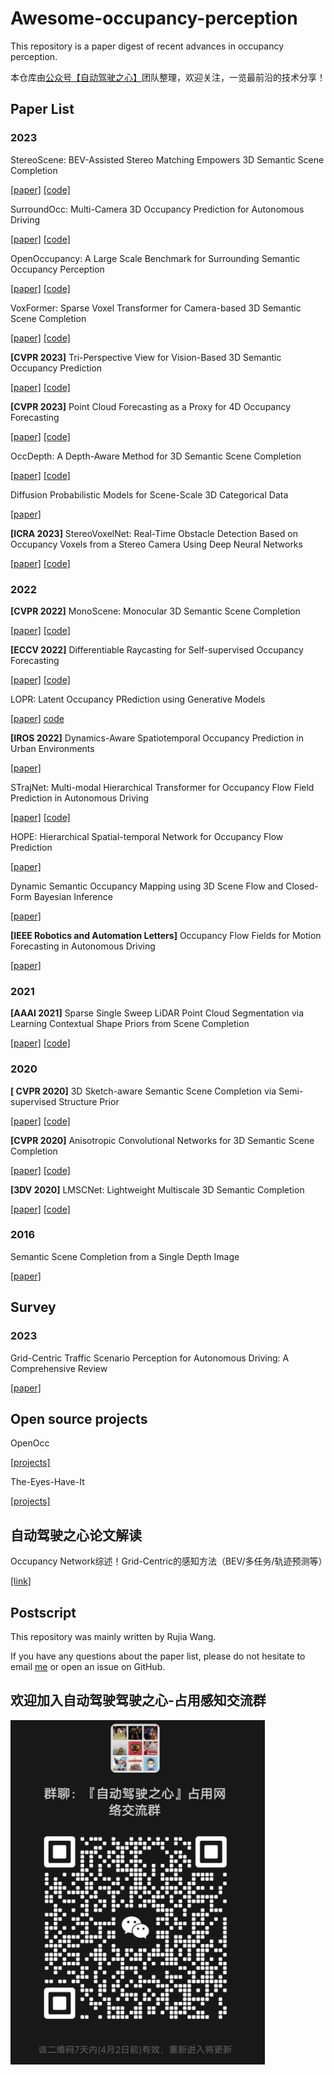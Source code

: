 # Awesome-occupancy-perception

This repository is a paper digest of recent advances in occupancy perception. 

本仓库由[公众号【自动驾驶之心】](https://mp.weixin.qq.com/s/EfrWi-yXRGowOIkCDEsmfw)团队整理，欢迎关注，一览最前沿的技术分享！


## Paper List

### 2023

StereoScene: BEV-Assisted Stereo Matching Empowers 3D Semantic Scene Completion

[[paper]](https://arxiv.org/pdf/2303.13959.pdf) [[code]](https://github.com/Arlo0o/StereoScene)

SurroundOcc: Multi-Camera 3D Occupancy Prediction for Autonomous Driving

[[paper]](https://arxiv.org/pdf/2303.09551.pdf) [[code]](https://github.com/weiyithu/SurroundOcc)

OpenOccupancy: A Large Scale Benchmark for Surrounding Semantic Occupancy Perception 

[[paper]](https://arxiv.org/pdf/2303.03991.pdf) [[code]](https://github.com/JeffWang987/OpenOccupancy)

VoxFormer: Sparse Voxel Transformer for Camera-based 3D Semantic Scene Completion

[[paper]](https://arxiv.org/pdf/2302.12251.pdf) [[code]](https://github.com/NVlabs/VoxFormer)

**[CVPR 2023]** Tri-Perspective View for Vision-Based 3D Semantic Occupancy Prediction

[[paper]](https://arxiv.org/pdf/2302.07817.pdf) [[code]](https://github.com/wzzheng/TPVFormer)

**[CVPR 2023]** Point Cloud Forecasting as a Proxy for 4D Occupancy Forecasting

[[paper]](https://arxiv.org/pdf/2302.13130.pdf) [[code]](https://github.com/tarashakhurana/4d-occ-forecasting)

OccDepth: A Depth-Aware Method for 3D Semantic Scene Completion

[[paper]](https://arxiv.org/pdf/2302.13540.pdf) [[code]](https://github.com/megvii-research/OccDepth)

Diffusion Probabilistic Models for Scene-Scale 3D Categorical Data

[[paper]](https://arxiv.org/pdf/2301.00527.pdf)

**[ICRA 2023]** StereoVoxelNet: Real-Time Obstacle Detection Based on Occupancy Voxels from a Stereo Camera Using Deep Neural Networks

[[paper]](https://arxiv.org/pdf/2209.08459.pdf) [[code]](https://github.com/RIVeR-Lab/stereovoxelnet)



### 2022

**[CVPR 2022]** MonoScene: Monocular 3D Semantic Scene Completion

[[paper]](https://arxiv.org/pdf/2112.00726.pdf) [[code]](https://github.com/cv-rits/MonoScene)

**[ECCV 2022]** Differentiable Raycasting for Self-supervised Occupancy Forecasting

[[paper]](https://arxiv.org/pdf/2210.01917.pdf) [[code]](https://github.com/tarashakhurana/emergent-occ-forecasting)

LOPR: Latent Occupancy PRediction using Generative Models

[[paper]](https://arxiv.org/pdf/2210.01249.pdf) [code](https://github.com/sisl/LOPR)

**[IROS 2022]** Dynamics-Aware Spatiotemporal Occupancy Prediction in Urban Environments

[[paper]](https://arxiv.org/pdf/2209.13172.pdf)

STrajNet: Multi-modal Hierarchical Transformer for Occupancy Flow Field Prediction in Autonomous Driving

[[paper]](https://arxiv.org/pdf/2208.00394.pdf) [[code]](https://github.com/georgeliu233/STrajNet)

HOPE: Hierarchical Spatial-temporal Network for Occupancy Flow Prediction

[[paper]](https://arxiv.org/pdf/2206.10118)

Dynamic Semantic Occupancy Mapping using 3D Scene Flow and Closed-Form Bayesian Inference

[[paper]](https://arxiv.org/pdf/2108.03180.pdf) 

**[IEEE Robotics and Automation Letters]** Occupancy Flow Fields for Motion Forecasting in Autonomous Driving 

[[paper]](https://arxiv.org/pdf/2203.03875.pdf)



### 2021

**[AAAI 2021]** Sparse Single Sweep LiDAR Point Cloud Segmentation via Learning Contextual Shape Priors from Scene Completion

[[paper]](https://arxiv.org/pdf/2012.03762.pdf) [[code]](https://github.com/yanx27/JS3C-Net)



### 2020

**[ CVPR 2020]** 3D Sketch-aware Semantic Scene Completion via Semi-supervised Structure Prior

[[paper]](https://arxiv.org/pdf/2003.14052.pdf) [[code]](https://github.com/charlesCXK/TorchSSC)

**[CVPR 2020]** Anisotropic Convolutional Networks for 3D Semantic Scene Completion

[[paper]](https://arxiv.org/pdf/2004.02122.pdf) [[code]](https://github.com/waterljwant/SSC)

**[3DV 2020]** LMSCNet: Lightweight Multiscale 3D Semantic Completion

[[paper]](https://arxiv.org/pdf/2008.10559.pdf) [[code]](https://github.com/astra-vision/LMSCNet)



### 2016

Semantic Scene Completion from a Single Depth Image

[[paper]](https://arxiv.org/pdf/1611.08974.pdf)





## Survey

### 2023

Grid-Centric Traffic Scenario Perception for Autonomous Driving: A Comprehensive Review

[[paper]](https://arxiv.org/pdf/2303.01212)





## Open source projects

OpenOcc

[[projects]](https://github.com/wzzheng/OpenOcc)

The-Eyes-Have-It

[[projects]](https://github.com/cheukcat/The-Eyes-Have-It)





## 自动驾驶之心论文解读

Occupancy Network综述！Grid-Centric的感知方法（BEV/多任务/轨迹预测等）

[[link]](https://mp.weixin.qq.com/s/PLKzfoUSkVYYJKiFpwT4Qg)





## Postscript

This repository was mainly written by Rujia Wang.

If you have any questions about the paper list, please do not hesitate to email [me](a3081246384@163.com) or open an issue on GitHub.

## 欢迎加入自动驾驶驾驶之心-占用感知交流群

![img.png](pic/img.png)